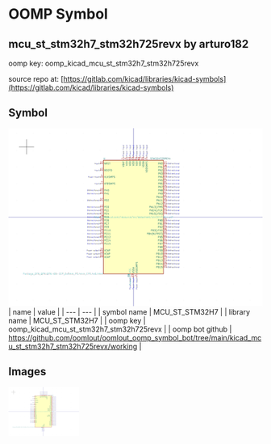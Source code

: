 # OOMP Symbol  
## mcu_st_stm32h7_stm32h725revx  by arturo182  
  
oomp key: oomp_kicad_mcu_st_stm32h7_stm32h725revx  
  
source repo at: [https://gitlab.com/kicad/libraries/kicad-symbols](https://gitlab.com/kicad/libraries/kicad-symbols)  
## Symbol  
  
[![working.png](working_600.png)](working.png)  
| name | value | 
| --- | --- | 
| symbol name | MCU_ST_STM32H7 | 
| library name | MCU_ST_STM32H7 | 
| oomp key | oomp_kicad_mcu_st_stm32h7_stm32h725revx | 
| oomp bot github | https://github.com/oomlout/oomlout_oomp_symbol_bot/tree/main/kicad_mcu_st_stm32h7_stm32h725revx/working | 
## Images  
  
[![working.png](working_140.png)](working.png)  
